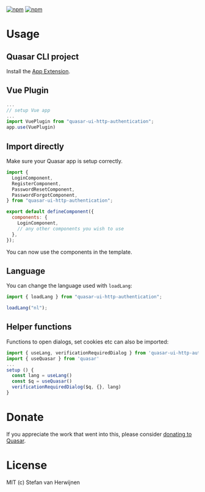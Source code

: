 [![npm](https://img.shields.io/npm/v/quasar-ui-http-authentication.svg?label=quasar-ui-http-authentication)](https://www.npmjs.com/package/quasar-ui-http-authentication)
[![npm](https://img.shields.io/npm/dt/quasar-ui-http-authentication.svg)](https://www.npmjs.com/package/quasar-ui-http-authentication)

# Usage

## Quasar CLI project

Install the [App Extension](../app-extension).

## Vue Plugin

```js
...
// setup Vue app
...
import VuePlugin from "quasar-ui-http-authentication";
app.use(VuePlugin)
```

## Import directly

Make sure your Quasar app is setup correctly.

```js
import {
  LoginComponent,
  RegisterComponent,
  PasswordResetComponent,
  PasswordForgotComponent,
} from "quasar-ui-http-authentication";

export default defineComponent({
  components: {
    LoginComponent,
    // any other components you wish to use
  },
});
```

You can now use the components in the template.

## Language

You can change the language used with `loadLang`:

```js
import { loadLang } from "quasar-ui-http-authentication";

loadLang("nl");
```

## Helper functions

Functions to open dialogs, set cookies etc can also be imported:

```js
import { useLang, verificationRequiredDialog } from 'quasar-ui-http-authentication'
import { useQuasar } from 'quasar'
...
setup () {
  const lang = useLang()
  const $q = useQuasar()
  verificationRequiredDialog($q, {}, lang)
}
```

# Donate

If you appreciate the work that went into this, please consider [donating to Quasar](https://donate.quasar.dev).

# License

MIT (c) Stefan van Herwijnen
